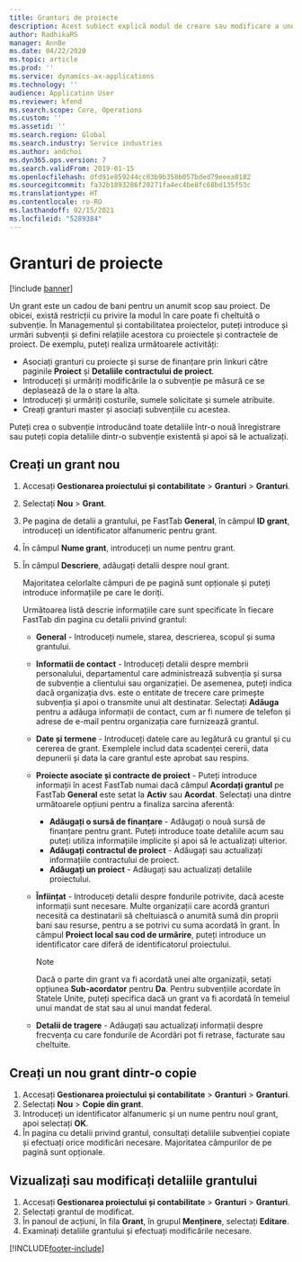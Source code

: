 ```yaml
---
title: Granturi de proiecte
description: Acest subiect explică modul de creare sau modificare a unei subvenții.
author: RadhikaRS
manager: AnnBe
ms.date: 04/22/2020
ms.topic: article
ms.prod: ''
ms.service: dynamics-ax-applications
ms.technology: ''
audience: Application User
ms.reviewer: kfend
ms.search.scope: Core, Operations
ms.custom: ''
ms.assetid: ''
ms.search.region: Global
ms.search.industry: Service industries
ms.author: andchoi
ms.dyn365.ops.version: 7
ms.search.validFrom: 2019-01-15
ms.openlocfilehash: dfd91e859244cc03b9b358b057bded79eeea0182
ms.sourcegitcommit: fa32b1893286f20271fa4ec4be8fc68bd135f53c
ms.translationtype: HT
ms.contentlocale: ro-RO
ms.lasthandoff: 02/15/2021
ms.locfileid: "5289384"
---
```

# <a name="project-grants"></a>Granturi de proiecte

[!include [banner](../includes/banner.md)]

Un grant este un cadou de bani pentru un anumit scop sau proiect. De obicei, există restricții cu privire la modul în care poate fi cheltuită o subvenție. În Managementul și contabilitatea proiectelor, puteți introduce și urmări subvenții și defini relațiile acestora cu proiectele și contractele de proiect. De exemplu, puteți realiza următoarele activități:

- Asociați granturi cu proiecte și surse de finanțare prin linkuri către paginile **Proiect** și **Detaliile contractului de proiect**.
- Introduceți și urmăriți modificările la o subvenție pe măsură ce se deplasează de la o stare la alta.
- Introduceți și urmăriți costurile, sumele solicitate și sumele atribuite.
- Creați granturi master și asociați subvențiile cu acestea.

Puteți crea o subvenție introducând toate detaliile într-o nouă înregistrare sau puteți copia detaliile dintr-o subvenție existentă și apoi să le actualizați.

## <a name="create-a-new-grant"></a>Creați un grant nou

1. Accesați **Gestionarea proiectului și contabilitate** \> **Granturi** \> **Granturi**.
2. Selectați **Nou** \> **Grant**.
3. Pe pagina de detalii a grantului, pe FastTab **General**, în câmpul **ID grant**, introduceți un identificator alfanumeric pentru grant.
4. În câmpul **Nume grant**, introduceți un nume pentru grant.
5. În câmpul **Descriere**, adăugați detalii despre noul grant.

    Majoritatea celorlalte câmpuri de pe pagină sunt opționale și puteți introduce informațiile pe care le doriți.

    Următoarea listă descrie informațiile care sunt specificate în fiecare FastTab din pagina cu detalii privind grantul:

    - **General** - Introduceți numele, starea, descrierea, scopul și suma grantului.
    - **Informatii de contact** - Introduceți detalii despre membrii personalului, departamentul care administrează subvenția și sursa de subvenție a clientului sau organizației. De asemenea, puteți indica dacă organizația dvs. este o entitate de trecere care primește subvenția și apoi o transmite unui alt destinatar. Selectați **Adăuga** pentru a adăuga informații de contact, cum ar fi numere de telefon și adrese de e-mail pentru organizația care furnizează grantul.
    - **Date și termene** - Introduceți datele care au legătură cu grantul și cu cererea de grant. Exemplele includ data scadenței cererii, data depunerii și data la care grantul este aprobat sau respins.
    - **Proiecte asociate și contracte de proiect** - Puteți introduce informații în acest FastTab numai dacă câmpul **Acordați grantul** pe FastTab **General** este setat la **Activ** sau **Acordat**. Selectați una dintre următoarele opțiuni pentru a finaliza sarcina aferentă:

        - **Adăugați o sursă de finanțare** - Adăugați o nouă sursă de finanțare pentru grant. Puteți introduce toate detaliile acum sau puteți utiliza informațiile implicite și apoi să le actualizați ulterior.
        - **Adăugați contractul de proiect** - Adăugați sau actualizați informațiile contractului de proiect.
        - **Adăugați un proiect** - Adăugați sau actualizați detaliile proiectului.

    - **Înființat** - Introduceți detalii despre fondurile potrivite, dacă aceste informații sunt necesare. Multe organizații care acordă granturi necesită ca destinatarii să cheltuiască o anumită sumă din proprii bani sau resurse, pentru a se potrivi cu suma acordată în grant. În câmpul **Proiect local sau cod de urmărire**, puteți introduce un identificator care diferă de identificatorul proiectului.

        > [!NOTE]
        > Dacă o parte din grant va fi acordată unei alte organizații, setați opțiunea **Sub-acordator** pentru **Da**. Pentru subvențiile acordate în Statele Unite, puteți specifica dacă un grant va fi acordată în temeiul unui mandat de stat sau al unui mandat federal.

    - **Detalii de tragere** - Adăugați sau actualizați informații despre frecvența cu care fondurile de Acordări pot fi retrase, facturate sau cheltuite.

## <a name="create-a-new-grant-from-a-copy"></a>Creați un nou grant dintr-o copie

1. Accesați **Gestionarea proiectului și contabilitate** \> **Granturi** \> **Granturi**.
2. Selectați **Nou** \> **Copie din grant**.
3. Introduceți un identificator alfanumeric și un nume pentru noul grant, apoi selectați **OK**.
4. În pagina cu detalii privind grantul, consultați detaliile subvenției copiate și efectuați orice modificări necesare. Majoritatea câmpurilor de pe pagină sunt opționale.

## <a name="view-or-modify-grant-details"></a>Vizualizați sau modificați detaliile grantului

1. Accesați **Gestionarea proiectului și contabilitate** \> **Granturi** \> **Granturi**.
2. Selectați grantul de modificat.
3. În panoul de acțiuni, în fila **Grant**, în grupul **Menținere**, selectați **Editare**.
4. Examinați detaliile grantului și efectuați modificările necesare.


[!INCLUDE[footer-include](../includes/footer-banner.md)]